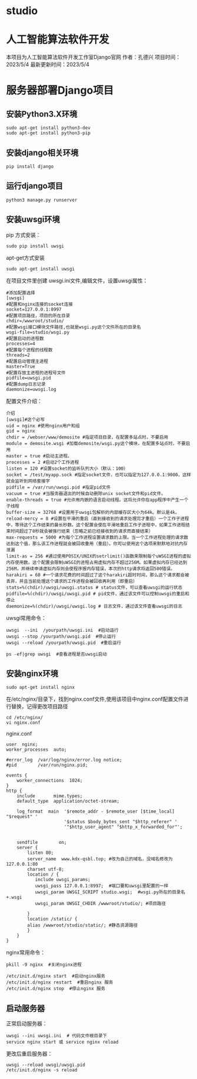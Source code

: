 # studio

# 人工智能算法软件开发

本项目为人工智能算法软件开发工作室Django官网
作者：孔德兴
项目时间：2023/5/4
最新更新时间：2023/5/4



# 服务器部署Django项目

## 安装Python3.X环境

	sudo apt-get install python3-dev
	sudo apt-get install python3-pip 


## 安装django相关环境

	pip install django


## 运行django项目

	python3 manage.py runserver


## 安装uwsgi环境

pip 方式安装：

	sudo pip install uwsgi

apt-get方式安装

	sudo apt-get install uwsgi


在项目文件里创建 uwsgi.ini文件,编辑文件，设置uwsgi属性：

	#添加配置选择
	[uwsgi]
	#配置和nginx连接的socket连接
	socket=127.0.0.1:8997
	#配置项目路径，项目的所在目录
	chdir=/wwwroot/studio/
	#配置wsgi接口模块文件路径,也就是wsgi.py这个文件所在的目录名
	wsgi-file=studio/wsgi.py
	#配置启动的进程数
	processes=4
	#配置每个进程的线程数
	threads=2
	#配置启动管理主进程
	master=True
	#配置存放主进程的进程号文件
	pidfile=uwsgi.pid
	#配置dump日志记录
	daemonize=uwsgi.log

配置文件介绍：

	介绍
	[uwsgi]#这个必写
	uid = nginx #使用nginx用户和组
	gid = nginx
	chdir = /webser/www/demosite #指定项目目录，在配置多站点时，不要启用
	module = demosite.wsgi #加载demosite/wsgi.py这个模块，在配置多站点时，不要启用
	master = true #启动主进程。
	processes = 2 #启动2个工作进程
	listen = 120 #设置socket的监听队列大小（默认：100）
	socket = /test/myapp.sock #指定socket文件，也可以指定为127.0.0.1:9000，这样就会监听到网络套接字
	pidfile = /var/run/uwsgi.pid #指定pid文件
	vacuum = true #当服务器退出的时候自动删除unix socket文件和pid文件。
	enable-threads = true #允许用内嵌的语言启动线程。这将允许你在app程序中产生一个子线程
	buffer-size = 32768 #设置用于uwsgi包解析的内部缓存区大小为64k。默认是4k。
	reload-mercy = 8 #设置在平滑的重启（直到接收到的请求处理完才重启）一个工作子进程中，等待这个工作结束的最长秒数。这个配置会使在平滑地重启工作子进程中，如果工作进程结束时间超过了8秒就会被强行结束（忽略之前已经接收到的请求而直接结束）
	max-requests = 5000 #为每个工作进程设置请求数的上限。当一个工作进程处理的请求数达到这个值，那么该工作进程就会被回收重用（重启）。你可以使用这个选项来默默地对抗内存泄漏
	limit-as = 256 #通过使用POSIX/UNIX的setrlimit()函数来限制每个uWSGI进程的虚拟内存使用数。这个配置会限制uWSGI的进程占用虚拟内存不超过256M。如果虚拟内存已经达到256M，并继续申请虚拟内存则会使程序报内存错误，本次的http请求将返回500错误。
	harakiri = 60 #一个请求花费的时间超过了这个harakiri超时时间，那么这个请求都会被丢弃，并且当前处理这个请求的工作进程会被回收再利用（即重启）
	stats=%(chdir)/uwsgi/uwsgi.status # status文件，可以查看uwsgi的运行状态
	pidfile=%(chdir)/uwsgi/uwsgi.pid # pid文件，通过该文件可以控制uwsgi的重启和停止
	daemonize=%(chdir)/uwsgi/uwsgi.log # 日志文件，通过该文件查看uwsgi的日志




uwsgi常用命令：

	uwsgi  --ini  /yourpath/uwsgi.ini  #启动运行
	uwsgi --stop /yourpath/uwsgi.pid  #停止运行
	uwsgi --reload /yourpath/uwsgi.pid  #重启运行

	ps -ef|grep uwsgi  #查看进程是否uwsgi启动



## 安装nginx环境

	sudo apt-get install nginx

在/etc/nginx/目录下，找到nginx.conf文件,使用该项目中nginx.conf配置文件进行替换，记得更改项目路径

	cd /etc/nginx/
	vi nginx.conf

nginx.conf


    user  nginx;
    worker_processes  auto;
    
    #error_log  /var/log/nginx/error.log notice;
    #pid        /var/run/nginx.pid;
    
    events {
        worker_connections  1024;
    }
    http {
        include       mime.types;
        default_type  application/octet-stream;
        
        log_format  main  '$remote_addr - $remote_user [$time_local] "$request" '
                          '$status $body_bytes_sent "$http_referer" '
                          '"$http_user_agent" "$http_x_forwarded_for"';
    
        
        sendfile        on;
        server {
            listen 80;
            server_name  www.kdx-qsbl.top; #改为自己的域名，没域名修改为127.0.0.1:80
            charset utf-8;
            location / {
               include uwsgi_params;
               uwsgi_pass 127.0.0.1:8997;  #端口要和uwsgi里配置的一样
               uwsgi_param UWSGI_SCRIPT studio.wsgi;  #wsgi.py所在的目录名+.wsgi
               uwsgi_param UWSGI_CHDIR /wwwroot/studio/; #项目路径
    
            }
            location /static/ {
            alias /wwwroot/studio/static/; #静态资源路径
            }
        }
    }


nginx常用命令：

	pkill -9 nginx  #关闭nginx进程

	/etc/init.d/nginx start  #启动nginx服务
	/etc/init.d/nginx restart  #重启nginx 服务
	/etc/init.d/nginx stop  #停止nginx 服务



## 启动服务器

正常启动服务器：

	uwsgi --ini uwsgi.ini  # 代码文件根目录下
	service nginx start 或 service nginx reload


更改后重启服务器：
	
	uwsgi --reload uwsgi/uwsgi.pid
	/etc/init.d/nginx -s reload


